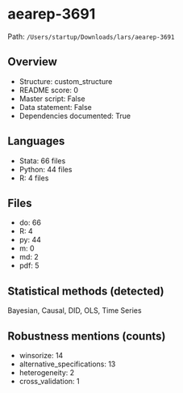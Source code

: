 # aearep-3691

Path: `/Users/startup/Downloads/lars/aearep-3691`

## Overview
- Structure: custom_structure
- README score: 0
- Master script: False
- Data statement: False
- Dependencies documented: True

## Languages
- Stata: 66 files
- Python: 44 files
- R: 4 files

## Files
- do: 66
- R: 4
- py: 44
- m: 0
- md: 2
- pdf: 5

## Statistical methods (detected)
Bayesian, Causal, DID, OLS, Time Series

## Robustness mentions (counts)
- winsorize: 14
- alternative_specifications: 13
- heterogeneity: 2
- cross_validation: 1